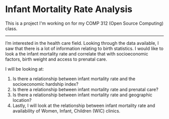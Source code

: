 # Infant Mortality Rate Analysis
This is a project I'm working on for my COMP 312 (Open Source Computing) class.

- - - -

I’m interested in the health care field. Looking through the data available, I saw that there is a lot of information relating to birth statistics. I would like to look a the infant mortality rate and correlate that with socioeconomic factors, birth weight and access to prenatal care.

I will be looking at:

1. Is there a relationship between infant mortality rate and the socioeconomic hardship index?
2. Is there a relationship between infant mortality rate and prenatal care?
3. Is there a relationship between infant mortality rate and geographic location?
4. Lastly, I will look at the relationship between infant mortality rate and availability of Women, Infant, Children (WIC) clinics.
